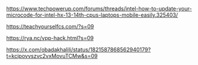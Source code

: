 https://www.techpowerup.com/forums/threads/intel-how-to-update-your-microcode-for-intel-hx-13-14th-cpus-laptops-mobile-easily.325403/

https://teachyourselfcs.com/?s=09

https://rya.nc/vpp-hack.html?s=09

https://x.com/obadakhalili/status/1821587868562940179?t=kcipovvszvc2vxMovuTCMw&s=09

